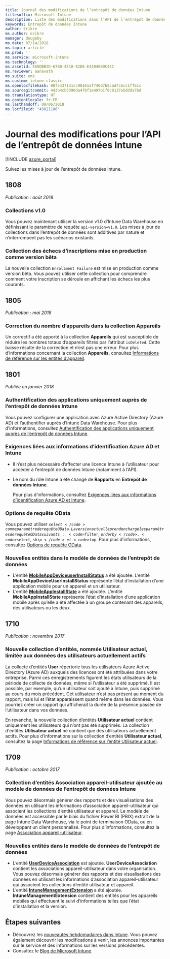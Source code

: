 ```yaml
---
title: Journal des modifications de l’entrepôt de données Intune
titlesuffix: Microsoft Intune
description: Liste des modifications dans l’API de l’entrepôt de données Intune.
keywords: Entrepôt de données Intune
author: Erikre
ms.author: erikre
manager: dougeby
ms.date: 07/14/2018
ms.topic: article
ms.prod: ''
ms.service: microsoft-intune
ms.technology: ''
ms.assetid: E85DBB2D-67BB-4E10-82D6-E43046B9C43C
ms.reviewer: aanavath
ms.suite: ems
ms.custom: intune-classic
ms.openlocfilehash: 08f5437141cc98161af740d7b8cad7c6cc1ff61c
ms.sourcegitcommit: 443b4cb3390da47bf1e497b1f0c0137a5ddda7bd
ms.translationtype: HT
ms.contentlocale: fr-FR
ms.lasthandoff: 09/06/2018
ms.locfileid: "43821186"
---
```

# <a name="change-log-for-the-intune-data-warehouse-api"></a>Journal des modifications pour l’API de l’entrepôt de données Intune

[!INCLUDE [azure_portal](./includes/azure_portal.md)]

Suivez les mises à jour de l’entrepôt de données Intune.

## <a name="1808"></a>1808
_Publication : août 2018_

### <a name="v10-collections"></a>Collections v1.0  

Vous pouvez maintenant utiliser la version v1.0 d’Intune Data Warehouse en définissant le paramètre de requête `api-version=v1.0`. Les mises à jour de collections dans l’entrepôt de données sont additives par nature et n’interrompent pas les scénarios existants.

### <a name="enrollment-failure-collection-released-to-beta"></a>Collection des échecs d’inscriptions mise en production comme version bêta

La nouvelle collection `Enrollment Failure` est mise en production comme version bêta. Vous pouvez utiliser cette collection pour comprendre comment votre inscription se déroule en affichant les échecs les plus courants. 


## <a name="1805"></a>1805
_Publication : mai 2018_

### <a name="correction-to-device-count-in-devices-collection"></a>Correction du nombre d’appareils dans la collection **Appareils** 

Un correctif a été apporté à la collection **Appareils** qui est susceptible de réduire les nombres totaux d’appareils filtrés par l’attribut `isDeleted`. Cette baisse résulte de la correction et n’est pas une erreur. Pour plus d’informations concernant la collection **Appareils**, consultez [Informations de référence sur les entités d’appareil](reports-ref-devices.md). 


## <a name="1801"></a>1801
_Publiée en janvier 2018_

### <a name="intune-data-warehouse-application-only-authentication----1867540---"></a>Authentification des applications uniquement auprès de l’entrepôt de données Intune <!-- 1867540 -->

Vous pouvez configurer une application avec Azure Active Directory (Azure AD) et l’authentifier auprès d’Intune Data Warehouse. Pour plus d’informations, consultez [Authentification des applications uniquement auprès de l’entrepôt de données Intune](data-warehouse-app-only-auth.md).

### <a name="azure-ad-and-intune-credential-requirements----2077525---"></a>Exigences liées aux informations d’identification Azure AD et Intune<!-- 2077525 -->

- Il n’est plus nécessaire d’affecter une licence Intune à l’utilisateur pour accéder à l’entrepôt de données Intune (notamment à l’API).
- Le nom du rôle Intune a été changé de **Rapports** en **Entrepôt de données Intune**. 

    Pour plus d’informations, consultez [Exigences liées aux informations d’identification Azure AD et Intune](reports-api-url.md#azure-ad-and-intune-credential-requirements).

### <a name="odata-query-options----2077711---"></a>Options de requête OData <!-- 2077711 -->

Vous pouvez utiliser <code>$select</code> comme paramètre de requête OData. La version actuelle prend en charge les paramètres de requête OData suivants : <code>$filter</code>, <code>$orderby</code>, <code>$select</code>, <code>$skip</code> et <code>$top</code>. Pour plus d’informations, consultez [Options de requête OData](reports-api-url.md#odata-query-options).

### <a name="new-entities-in-the-in-data-warehouse-data-model----2077804---"></a>Nouvelles entités dans le modèle de données de l’entrepôt de données <!-- 2077804 -->

 - L’entité [**MobileAppDeviceuserInstallStatus**](reports-ref-application.md#mobileappdeviceuserinstallstatus) a été ajoutée. L’entité **MobileAppDeviceUserInstallStatus** représente l’état d’installation d’une application mobile pour un appareil et un utilisateur.
 - L’entité [**MobileAppInstallState**](reports-ref-application.md#mobileappinstallstate) a été ajoutée. L’entité **MobileAppInstallState** représente l’état d’installation d’une application mobile après qu’elle a été affectée à un groupe contenant des appareils, des utilisateurs ou les deux. 

## <a name="1710"></a>1710
_Publication : novembre 2017_

### <a name="a-new-entity-collection-named-current-user-is-limited-to-currently-active-user-data----1544273---"></a>Nouvelle collection d’entités, nommée Utilisateur actuel, limitée aux données des utilisateurs actuellement actifs<!-- 1544273 -->

La collecte d’entités **User** répertorie tous les utilisateurs Azure Active Directory (Azure AD) auxquels des licences ont été attribuées dans votre entreprise. Parmi ces enregistrements figurent les états utilisateurs de la période de collecte de données, même si l’utilisateur a été supprimé. Il est possible, par exemple, qu’un utilisateur soit ajouté à Intune, puis supprimé au cours du mois précédent. Cet utilisateur n’est pas présent au moment du rapport, mais lui et l’état apparaissent quand même dans les données. Vous pourriez créer un rapport qui afficherait la durée de la présence passée de l’utilisateur dans vos données.

En revanche, la nouvelle collection d’entités **Utilisateur actuel** contient uniquement les utilisateurs qui n’ont pas été supprimés. La collection d'entités **Utilisateur actuel** ne contient que des utilisateurs actuellement actifs. Pour plus d’informations sur la collection d’entités **Utilisateur actuel**, consultez la page [Informations de référence sur l’entité Utilisateur actuel](reports-ref-current-user.md).

## <a name="1709"></a>1709
_Publication : octobre 2017_

### <a name="user-device-association-entity-collection-added-to-intune-data-warehouse-data-model----1187917---"></a>Collection d’entités Association appareil-utilisateur ajoutée au modèle de données de l’entrepôt de données Intune<!-- 1187917 -->

Vous pouvez désormais générer des rapports et des visualisations des données en utilisant les informations d’association appareil-utilisateur qui associent les collections d’entité utilisateur et appareil. Le modèle de données est accessible par le biais du fichier Power BI (PBIX) extrait de la page Intune Data Warehouse, via le point de terminaison OData, ou en développant un client personnalisé. Pour plus d’informations, consultez la page [Association appareil-utilisateur](reports-ref-user-device.md).

### <a name="new-entities-in-the-in-data-warehouse-data-model----1479526--------"></a>Nouvelles entités dans le modèle de données de l’entrepôt de données <!-- 1479526 --><!-- -->

 - L’entité [**UserDeviceAssociation**](reports-ref-user-device.md) est ajoutée. **UserDeviceAssociation** contient les associations appareil-utilisateur dans votre organisation. Vous pouvez désormais générer des rapports et des visualisations des données en utilisant les informations d’association appareil-utilisateur qui associent les collections d’entité utilisateur et appareil.  
 - L’entité [**IntuneManagementExtension**](reports-ref-intunemanagementextension.md) a été ajoutée. **IntuneManagementExtension** contient des entités pour les appareils mobiles qui effectuent le suivi d’informations telles que l’état d’installation et la version.

## <a name="next-steps"></a>Étapes suivantes
 - Découvrez les [nouveautés hebdomadaires dans Intune](whats-new.md). Vous pouvez également découvrir les modifications à venir, les annonces importantes sur le service et des informations sur les versions précédentes.
 - Consultez le [Blog de Microsoft Intune](http://go.microsoft.com/fwlink/?LinkID=273882).
